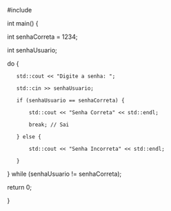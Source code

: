#include <iostream>

int main() {

   int senhaCorreta = 1234;

   int senhaUsuario;

   do {

       std::cout << "Digite a senha: ";

       std::cin >> senhaUsuario;

       if (senhaUsuario == senhaCorreta) {

           std::cout << "Senha Correta" << std::endl;

           break; // Sai

       } else {

           std::cout << "Senha Incorreta" << std::endl;

       }

   } while (senhaUsuario != senhaCorreta); 

   return 0;

}

